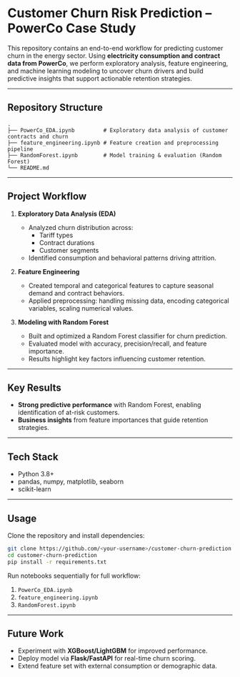 # Customer Churn Risk Prediction – PowerCo Case Study

This repository contains an end-to-end workflow for predicting customer churn in the energy sector. Using **electricity consumption and contract data from PowerCo**, we perform exploratory analysis, feature engineering, and machine learning modeling to uncover churn drivers and build predictive insights that support actionable retention strategies.

---

## Repository Structure

```
.
├── PowerCo_EDA.ipynb         # Exploratory data analysis of customer contracts and churn
├── feature_engineering.ipynb # Feature creation and preprocessing pipeline
├── RandomForest.ipynb        # Model training & evaluation (Random Forest)
└── README.md
```

---

## Project Workflow

1. **Exploratory Data Analysis (EDA)**
   - Analyzed churn distribution across:
     - Tariff types  
     - Contract durations  
     - Customer segments  
   - Identified consumption and behavioral patterns driving attrition.  

2. **Feature Engineering**
   - Created temporal and categorical features to capture seasonal demand and contract behaviors.  
   - Applied preprocessing: handling missing data, encoding categorical variables, scaling numerical values.  

3. **Modeling with Random Forest**
   - Built and optimized a Random Forest classifier for churn prediction.  
   - Evaluated model with accuracy, precision/recall, and feature importance.  
   - Results highlight key factors influencing customer retention.  

---

## Key Results

- **Strong predictive performance** with Random Forest, enabling identification of at-risk customers.  
- **Business insights** from feature importances that guide retention strategies.  

---

## Tech Stack

- Python 3.8+  
- pandas, numpy, matplotlib, seaborn  
- scikit-learn  

---

## Usage

Clone the repository and install dependencies:

```bash
git clone https://github.com/<your-username>/customer-churn-prediction.git
cd customer-churn-prediction
pip install -r requirements.txt
```

Run notebooks sequentially for full workflow:
1. `PowerCo_EDA.ipynb`  
2. `feature_engineering.ipynb`  
3. `RandomForest.ipynb`  

---

## Future Work

- Experiment with **XGBoost/LightGBM** for improved performance.  
- Deploy model via **Flask/FastAPI** for real-time churn scoring.  
- Extend feature set with external consumption or demographic data.  

